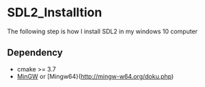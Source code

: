 # SDL2_Installtion
The following step is how I install SDL2 in my windows 10 computer

## Dependency
* cmake >= 3.7
* [MinGW](http://www.mingw.org/) or [Mingw64}(http://mingw-w64.org/doku.php)
